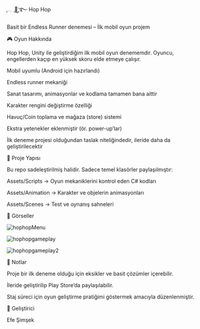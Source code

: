 ִֶָ𓂃 ִֶָ🐇་༘࿐ Hop Hop

Basit bir Endless Runner denemesi – İlk mobil oyun projem

🎮 Oyun Hakkında

Hop Hop, Unity ile geliştirdiğim ilk mobil oyun denememdir.
Oyuncu, engellerden kaçıp en yüksek skoru elde etmeye çalışır.

Mobil uyumlu (Android için hazırlandı)

Endless runner mekaniği

Sanat tasarımı, animasyonlar ve kodlama tamamen bana aittir

Karakter rengini değiştirme özelliği

Havuç/Coin toplama ve mağaza (store) sistemi

Ekstra yetenekler eklenmiştir (ör. power-up’lar)

İlk deneme projesi olduğundan taslak niteliğindedir, ileride daha da geliştirilecektir

📂 Proje Yapısı

Bu repo sadeleştirilmiş halidir.
Sadece temel klasörler paylaşılmıştır:

Assets/Scripts → Oyun mekaniklerini kontrol eden C# kodları

Assets/Animation → Karakter ve objelerin animasyonları

Assets/Scenes → Test ve oynanış sahneleri


📸 Görseller

![hophopMenu](https://github.com/user-attachments/assets/d10407f9-0c15-4165-b7b9-76ec7f953ec6)

![hophopgameplay](https://github.com/user-attachments/assets/73f42abb-31da-4832-bfd6-0b37d1d2aaf7)

![hophopgameplay2](https://github.com/user-attachments/assets/f07a6d56-2453-42da-a409-90bda56265b1)


📝 Notlar

Proje bir ilk deneme olduğu için eksikler ve basit çözümler içerebilir.

İleride geliştirilip Play Store’da paylaşılabilir.

Staj süreci için oyun geliştirme pratiğimi göstermek amacıyla düzenlenmiştir.

👤 Geliştirici

Efe Şimşek

